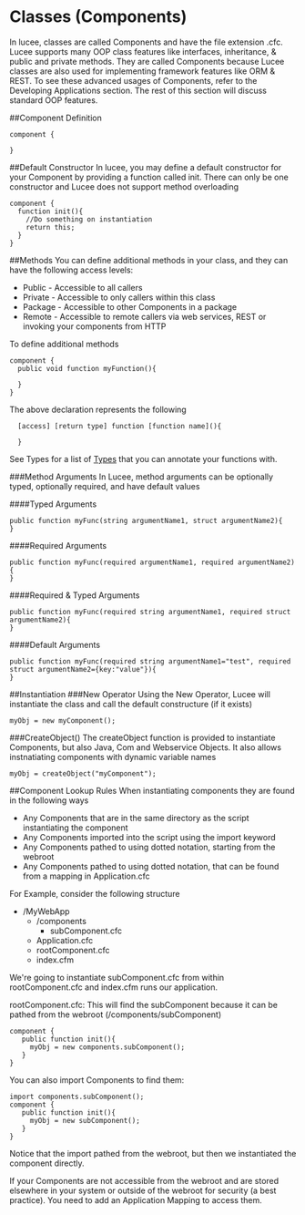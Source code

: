 # Classes (Components)

In lucee, classes are called Components and have the file extension .cfc. Lucee supports many OOP class features like interfaces, inheritance, & public and private methods. They are called Components because Lucee classes are also used for implementing framework features like ORM & REST. To see these advanced usages of Components, refer to the Developing Applications section. The rest of this section will discuss standard OOP features. 

##Component Definition

<script src="https://gist.github.com/roryl/5a127d2d99c09924b3aa.js?file=empty_component.cfc"></script>

```
component {

}
```

##Default Constructor
In lucee, you may define a default constructor for your Component by providing a function called init. There can only be one constructor and Lucee does not support method overloading

<script src="https://gist.github.com/roryl/5a127d2d99c09924b3aa.js?file=default_constructor.cfc"></script>

```
component {
  function init(){
    //Do something on instantiation 
    return this;
  }
}
```

##Methods
You can define additional methods in your class, and they can have the following access levels:
* Public - Accessible to all callers
* Private - Accessible to only callers within this class
* Package - Accessible to other Components in a package
* Remote - Accessible to remote callers via web services, REST or invoking your components from HTTP

To define additional methods
```
component {
  public void function myFunction(){
    
  }
}
```

The above declaration represents the following
```
  [access] [return type] function [function name](){
  
  }  
```

See Types for a list of [Types](https://rorylaitila.gitbooks.io/lucee/content/types.html) that you can annotate your functions with.

###Method Arguments
In Lucee, method arguments can be optionally typed, optionally required, and have default values

####Typed Arguments
```
public function myFunc(string argumentName1, struct argumentName2){
}
```
####Required Arguments
```
public function myFunc(required argumentName1, required argumentName2){
}
```
####Required & Typed Arguments
```
public function myFunc(required string argumentName1, required struct argumentName2){
}
```
####Default Arguments
```
public function myFunc(required string argumentName1="test", required struct argumentName2={key:"value"}){
}
```


##Instantiation
###New Operator
Using the New Operator, Lucee will instantiate the class and call the default constructure (if it exists)
```
myObj = new myComponent();
```

###CreateObject()
The createObject function is provided to instantiate Components, but also Java, Com and Webservice Objects. It also allows instnatiating components with dynamic variable names
```
myObj = createObject("myComponent");
```

##Component Lookup Rules
When instantiating components they are found in the following ways
* Any Components that are in the same directory as the script instantiating the component
* Any Components imported into the script using the import keyword
* Any Components pathed to using dotted notation, starting from the webroot
* Any Components pathed to using dotted notation, that can be found from a mapping in Application.cfc

For Example, consider the following structure

- /MyWebApp
  - /components
    - subComponent.cfc
  - Application.cfc
  - rootComponent.cfc
  - index.cfm

We're going to instantiate subComponent.cfc from within rootComponent.cfc and index.cfm runs our application. 

rootComponent.cfc:
This will find the subComponent because it can be pathed from the webroot (/components/subComponent)
```
component {    
   public function init(){
     myObj = new components.subComponent();   
   }  
}
```

You can also import Components to find them:

```
import components.subComponent();
component {    
   public function init(){
     myObj = new subComponent();   
   }  
}
```
Notice that the import pathed from the webroot, but then we instantiated the component directly. 

If your Components are not accessible from the webroot and are stored elsewhere in your system or outside of the webroot for security (a best practice). You need to add an Application Mapping to access them. 


